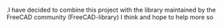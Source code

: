 .I have decided to combine this project with the library maintained by the FreeCAD community (FreeCAD-library) I think and hope to help more so
